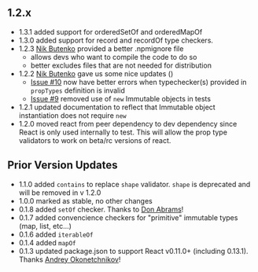 ## 1.2.x
- 1.3.1 added support for orderedSetOf and orderedMapOf
- 1.3.0 added support for record and recordOf type checkers.
- 1.2.3 [Nik Butenko](http://butenko.me/) provided a better .npmignore file
  - allows devs who want to compile the code to do so
  - better excludes files that are not needed for distribution
- 1.2.2 [Nik Butenko](http://butenko.me/) gave us some nice updates ()
  - [Issue #10](https://github.com/HurricaneJames/react-immutable-proptypes/pull/10) now have better errors when typechecker(s) provided in `propTypes` definition is invalid
  - [Issue #9](https://github.com/HurricaneJames/react-immutable-proptypes/pull/9) removed use of `new` Immutable objects in tests
- 1.2.1 updated documentation to reflect that Immutable object instantiation does not require `new`
- 1.2.0 moved react from peer dependency to dev dependency since React is only used internally to test. This will allow the prop type validators to work on beta/rc versions of react.

## Prior Version Updates
- 1.1.0 added `contains` to replace `shape` validator. `shape` is deprecated and will be removed in v 1.2.0
- 1.0.0 marked as stable, no other changes
- 0.1.8 added `setOf` checker. Thanks to [Don Abrams](https://github.com/donabrams)!
- 0.1.7 added convencience checkers for "primitive" immutable types (map, list, etc...)
- 0.1.6 added `iterableOf`
- 0.1.4 added `mapOf`
- 0.1.3 updated package.json to support React v0.11.0+ (including 0.13.1). Thanks [Andrey Okonetchnikov](https://github.com/okonet)!
